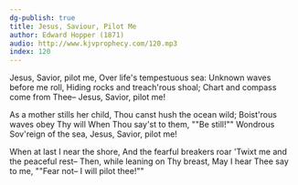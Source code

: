 ```yaml
---
dg-publish: true
title: Jesus, Saviour, Pilot Me
author: Edward Hopper (1871)
audio: http://www.kjvprophecy.com/120.mp3
index: 120
---
```


Jesus, Savior, pilot me,
Over life's tempestuous sea:
Unknown waves before me roll,
Hiding rocks and treach'rous shoal;
Chart and compass come from Thee–
Jesus, Savior, pilot me!

As a mother stills her child,
Thou canst hush the ocean wild;
Boist'rous waves obey Thy will
When Thou say'st to them, ""Be still!""
Wondrous Sov'reign of the sea,
Jesus, Savior, pilot me!

When at last I near the shore,
And the fearful breakers roar
'Twixt me and the peaceful rest–
Then, while leaning on Thy breast,
May I hear Thee say to me,
""Fear not– I will pilot thee!""